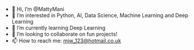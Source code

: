- 👋 Hi, I’m @MattyMani
- 👀 I’m interested in Python, AI, Data Science, Machine Learning and Deep Learning
- 🌱 I’m currently learning Deep Learning
- 💞️ I’m looking to collaborate on fun projects!
- 📫 How to reach me: mjw_123@hotmail.co.uk

<!---
MattyMani/MattyMani is a ✨ special ✨ repository because its `README.md` (this file) appears on your GitHub profile.
You can click the Preview link to take a look at your changes.
--->
